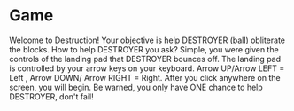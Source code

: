 # Game
Welcome to Destruction! Your objective is help DESTROYER (ball) obliterate the blocks. How to help DESTROYER you ask? Simple, you were given the controls of the landing pad that DESTROYER bounces off. The landing pad is controlled by your arrow keys on your keyboard. Arrow UP/Arrow LEFT = Left , Arrow DOWN/ Arrow RIGHT = Right. After you click anywhere on the screen, you will begin. Be warned, you only have ONE chance to help DESTROYER, don't fail!
